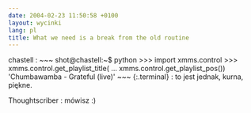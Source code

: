 ```yaml
---
date: 2004-02-23 11:50:58 +0100
layout: wycinki
lang: pl
title: What we need is a break from the old routine
---
```


chastell
: 
    ~~~
    shot@chastell:~$ python
    >>> import xmms.control
    >>> xmms.control.get_playlist_title(
    ... xmms.control.get_playlist_pos())
    'Chumbawamba - Grateful (live)'
    ~~~
    {:.terminal}
: to jest jednak, kurna, piękne.

Thoughtscriber
: mówisz :)
